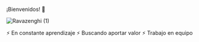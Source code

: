 ¡Bienvenidos! 👋

![Ravazenghi (1)](https://user-images.githubusercontent.com/67771188/104816920-f93f9180-57fc-11eb-8e7e-2d96000c04b8.gif)


 ⚡ En constante aprendizaje
 ⚡ Buscando aportar valor
 ⚡ Trabajo en equipo

